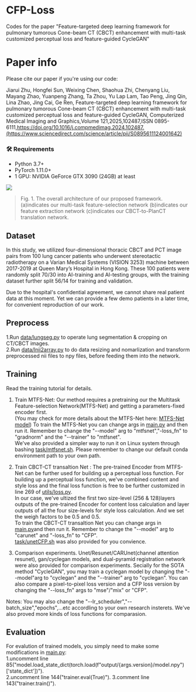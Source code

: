 # CFP-Loss
Codes for the paper "Feature-targeted deep learning framework for pulmonary tumorous Cone-beam CT (CBCT) enhancement with multi-task customized perceptual loss and feature-guided CycleGAN"

# Paper info
Please cite our paper if you're using our code: 

Jiarui Zhu, Hongfei Sun, Weixing Chen, Shaohua Zhi, Chenyang Liu, Mayang Zhao, Yuanpeng Zhang, Ta Zhou, Yu Lap Lam, Tao Peng, Jing Qin, Lina Zhao, Jing Cai, Ge Ren,
Feature-targeted deep learning framework for pulmonary tumorous Cone-beam CT (CBCT) enhancement with multi-task customized perceptual loss and feature-guided CycleGAN,
Computerized Medical Imaging and Graphics,Volume 121,2025,102487,ISSN 0895-6111,https://doi.org/10.1016/j.compmedimag.2024.102487.(https://www.sciencedirect.com/science/article/pii/S0895611124001642)

### 🛠 Requirements
- Python 3.7+
- PyTorch 1.11.0+
- 1 GPU: NVIDIA GeForce GTX 3090 (24GB) at least

![](figure1.jpg)
> Fig. 1.  The overall architecture of our proposed framework.(a)indicates our multi-task feature-selection network (b)indicates our feature extraction network (c)indicates our CBCT-to-PlanCT translation network.

## Dataset

In this study, we utilized four-dimensional thoracic CBCT and PCT image pairs from 100 lung cancer patients who underwent stereotactic radiotherapy on a Varian Medical Systems (VISION 3253) machine between 2017-2019 at Queen Mary’s Hospital in Hong Kong. These 100 patients were randomly split 70/30 into AI-training and AI-testing groups, with the training dataset further split 56/14 for training and validation. 

Due to the hospital's confidential agreement, we cannot share real patient data at this moment. Yet we can provide a few demo patients in a later time, for convenient reproduction of our work.

## Preprocess 
1.Run [data/lungseg.py](https://github.com/zhujiarui42/CPF-Loss/data/lungseg.py) to operate lung segmentation & cropping on CT/CBCT images.  
2.Run [data/lnii2array.py](https://github.com/zhujiarui42/CPF-Loss/data/nii2array.py) to do data resizing and nomarlization and transform preprocessed nii files to npy files, before feeding them into the network.  

## Training
Read the training tutorial for details.
1. Train MTFS-Net: Our method requires a pretraining our the Multitask Feature-selection Network(MTFS-Net) and getting a parameters-fixed encoder first.  
(You may check for more details about the MTFS-Net here: [MTFS-Net model](https://github.com/zhujiarui42/CPF-Loss/models/MultitaskModels/MTFSnet.py))
To train the MTFS-Net you can change args in [main.py](https://github.com/zhujiarui42/CPF-Loss/main.py) and then run it. Remember to change the "--model" arg to "mtfsnet","-loss_fn" to "gradnorm" and the "--trainer" to "mtfsnet".  
We've also provided a simpler way to run it on Linux system through bashing [task/mtfsnet.sh](https://github.com/zhujiarui42/CPF-Loss/task/mtfsnet.sh). Please remember to change our default conda environment path to your own path.  

2. Train CBCT-CT transaltion Net : The pre-trained Encoder from MTFS-Net can be further used for building up a perceptual loss function. For building up a perceptual loss function, we've combined content and style loss and the final loss function is free to be further customized in line 269 of  [utils/loss.py](https://github.com/zhujiarui42/CPF-Loss/utils/loss.py).  
In our case, we've ultized the first two size-level (256 & 128)layers outputs of the pre-trained Encoder for content loss calculation and layer outputs of all the four size-levels for style loss calculation. And we set the weigh factors to be  0.5 and 0.5.  
To train the CBCT-CT transaltion Net you can change args in [main.py](https://github.com/zhujiarui42/CPF-Loss/main.py)and then run it. Remember to change the "--model" arg to "carunet" and "-loss_fn" to "CFP".  
[task/unetCFP.sh](https://github.com/zhujiarui42/CPF-Loss/task/mtfsnet.sh) was also provided for you convience.

3.  Comparison experiments. Unet/Resunet/CARUnet(channel attention resunet), gan/cyclegan models, and dual-pyramid registration network were also provided for comparison experiments. Secially for the SOTA method "CycleGAN", you may train a cyclegan model by changing the "--model"arg to "cyclegan" and the "--trainer" arg to "cyclegan". You can also compare a pixel-to-pixel loss version and a CFP loss version by changing the "--loss_fn" args to "mse"/"mix" or "CFP". 

Notes: You may also change the "--lr_scheduler","--batch_size","epochs",...etc accordling to your own research insterets. We've also proved more kinds of loss functions for comparasion.

## Evaluation
For evalution of trained models, you simply need to make some modifications in [main.py](https://github.com/zhujiarui42/CPF-Loss/main.py):   
1.uncomment line 85("model.load_state_dict(torch.load(f"output/{args.version}/model.npy")['state_dict'])").     
2.uncomment line 144("trainer.eval(True)"). 
3.comment line 143("trainer.train()").  
